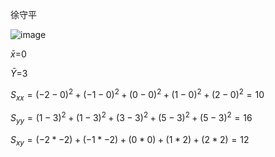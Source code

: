 徐守平

![image](https://github.com/user-attachments/assets/3d2dec73-b202-4c46-9fe0-f8737d1c8c9f)

$\bar{x}$=0

$\bar{Y}$=3

$S_{xx} =(-2-0)^2+(-1-0)^2+(0-0)^2+(1-0)^2+(2-0)^2=10$  

$S_{yy} =(1-3)^2+(1-3)^2+(3-3)^2+(5-3)^2+(5-3)^2=16$    

$S_{xy} = (-2*-2)+(-1*-2)+(0*0)+(1*2)+(2*2) = 12$  
